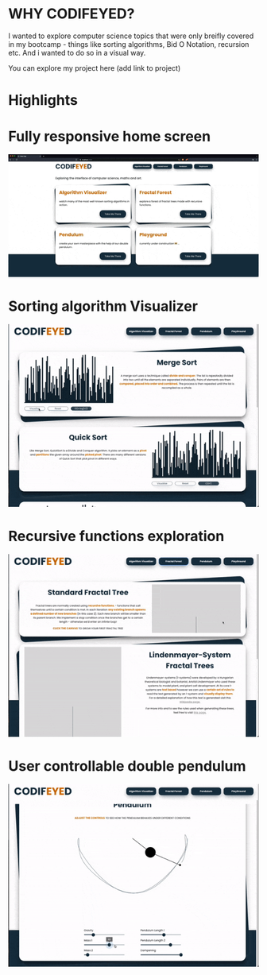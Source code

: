 # WHY CODIFEYED?

I wanted to explore computer science topics that were only breifly covered in my bootcamp - things like sorting algorithms, Bid O Notation, recursion etc. And i wanted to do so in a visual way.

You can explore my project here (add link to project)

# Highlights

# Fully responsive home screen

![Alt Text](/public/responsive-home-screen.gif)

# Sorting algorithm Visualizer

![Alt Text](/public/algos-visualized.gif)

# Recursive functions exploration

![Alt Text](/public/fractals.gif)

# User controllable double pendulum

![Alt Text](/public/pendulum.gif)

